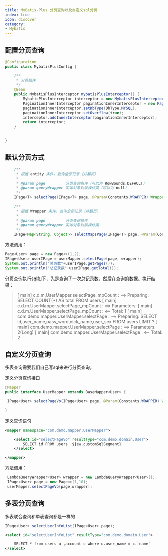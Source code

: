 ```yaml
---
title: MyBatis-Plus 分页查询以及自定义sql分页
index: true
icon: discover
category:
- Mybatis
---
```

## 配置分页查询

```java
@Configuration
public class MybatisPlusConfig {

    /**
     * 分页插件
     */
    @Bean
    public MybatisPlusInterceptor mybatisPlusInterceptor() {
        MybatisPlusInterceptor interceptor = new MybatisPlusInterceptor();
        PaginationInnerInterceptor paginationInnerInterceptor = new PaginationInnerInterceptor();
        paginationInnerInterceptor.setDbType(DbType.MYSQL);
        paginationInnerInterceptor.setOverflow(true);
        interceptor.addInnerInterceptor(paginationInnerInterceptor);
        return interceptor;
    }


}
```

## 默认分页方式

```java
    /**
     * 根据 entity 条件，查询全部记录（并翻页）
     *
     * @param page         分页查询条件（可以为 RowBounds.DEFAULT）
     * @param queryWrapper 实体对象封装操作类（可以为 null）
     */
    IPage<T> selectPage(IPage<T> page, @Param(Constants.WRAPPER) Wrapper<T> queryWrapper);
 
    /**
     * 根据 Wrapper 条件，查询全部记录（并翻页）
     *
     * @param page         分页查询条件
     * @param queryWrapper 实体对象封装操作类
     */
    IPage<Map<String, Object>> selectMapsPage(IPage<T> page, @Param(Constants.WRAPPER) Wrapper<T> queryWrapper);
```

方法调用：

```java
Page<User> page = new Page<>(1,2);
IPage<User> userIPage = userMapper.selectPage(page, wrapper);
System.out.println("总页数"+userIPage.getPages());
System.out.println("总记录数"+userIPage.getTotal());
```

分页查询执行sql如下，先是查询了一次总记录数，然后在查询的数据。执行结果：

> [           main] c.d.m.UserMapper.selectPage_mpCount      : ==>  Preparing: SELECT COUNT(*) AS total FROM users
> [           main] c.d.m.UserMapper.selectPage_mpCount      : ==> Parameters: 
> [           main] c.d.m.UserMapper.selectPage_mpCount      : <==      Total: 1
> [           main] com.demo.mapper.UserMapper.selectPage    : ==>  Preparing: SELECT id,user_name,pass_word,nick_name,user_sex FROM users LIMIT ?
> [           main] com.demo.mapper.UserMapper.selectPage    : ==> Parameters: 2(Long)
> [           main] com.demo.mapper.UserMapper.selectPage    : <==      Total: 2

## 自定义分页查询

多表查询需要我们自己写sql来进行分页查询。

定义分页查询接口

```java
@Mapper
public interface UserMapper extends BaseMapper<User> {

 IPage<User> selectPageVo(IPage<User> page, @Param(Constants.WRAPPER) Wrapper<User> queryWrapper);

}
```

定义查询语句

```xml
<mapper namespace="com.demo.mapper.UserMapper">

    <select id="selectPageVo" resultType="com.demo.domain.User">
        SELECT id FROM users  ${ew.customSqlSegment}
    </select>

</mapper>
```

方法调用：

```java
 LambdaQueryWrapper<User> wrapper = new LambdaQueryWrapper<User>();
 IPage<User> page = new Page<>(1,10);
 userMapper.selectPageVo(page,wrapper);
```

## 多表分页查询

多表联合查询和单表查询都是一样的

```java
IPage<User> selectUserInfoList(IPage<User> page);
```

```xml
<select id="selectUserInfoList" resultType="com.demo.domain.User">

    SELECT * from users u ,account c where u.user_name = c.`name`
</select>
```